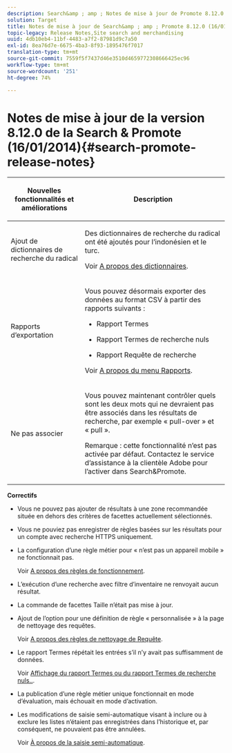 ```yaml
---
description: Search&amp ; amp ; Notes de mise à jour de Promote 8.12.0.
solution: Target
title: Notes de mise à jour de Search&amp ; amp ; Promote 8.12.0 (16/01/2014)
topic-legacy: Release Notes,Site search and merchandising
uuid: 4db10eb4-11bf-4483-a7f2-87981d9c7a50
exl-id: 8ea76d7e-6675-4ba3-8f93-1895476f7017
translation-type: tm+mt
source-git-commit: 7559f5f7437d46e3510d4659772308666425ec96
workflow-type: tm+mt
source-wordcount: '251'
ht-degree: 74%

---
```


# Notes de mise à jour de la version 8.12.0 de la Search &amp; Promote (16/01/2014){#search-promote-release-notes}

<table> 
 <thead> 
  <tr> 
   <th colname="col1" class="entry"> <p>Nouvelles fonctionnalités et améliorations </p> </th> 
   <th colname="col2" class="entry"> <p>Description </p> </th> 
  </tr> 
 </thead>
 <tbody> 
  <tr> 
   <td colname="col1"> <p>Ajout de dictionnaires de recherche du radical </p> </td> 
   <td colname="col2"> <p> </p> <p> Des dictionnaires de recherche du radical ont été ajoutés pour l’indonésien et le turc. </p> <p>Voir <a href="../c-about-linguistics-menu/c-about-dictionaries.md#concept_B8028B71EC8144669614C64578EDB034" format="dita" scope="local"> A propos des dictionnaires</a>. </p> </td> 
  </tr> 
  <tr> 
   <td colname="col1"> <p>Rapports d’exportation </p> </td> 
   <td colname="col2"> <p> 
     <!--3683368-->Vous pouvez désormais exporter des données au format CSV à partir des rapports suivants : 
     <ul id="ul_93B619DBB3444F64BD6D7F9E969AB1E1"> 
      <li id="li_96DDE1A196834845A0FA319903C5934B"> <p>Rapport Termes </p> </li> 
      <li id="li_4F1A19DE98C84F8CAD963EEA2B38ED7A"> <p>Rapport Termes de recherche nuls </p> </li> 
      <li id="li_A7716C62C4D44CD69D411C3FEE246D96"> <p>Rapport Requête de recherche </p> </li> 
     </ul> </p> <p>Voir <a href="../c-about-reports-menu/c-about-reports-menu.md#concept_5F901459C7AB461BAB30B305957EB00C" format="dita" scope="local"> A propos du menu Rapports</a>. </p> </td> 
  </tr> 
  <tr> 
   <td colname="col1"> <p>Ne pas associer </p> </td> 
   <td colname="col2"> <p>Vous pouvez maintenant contrôler quels sont les deux mots qui ne devraient pas être associés dans les résultats de recherche, par exemple « pull-over » et « pull ». </p> <p> <p>Remarque : cette fonctionnalité n’est pas activée par défaut. Contactez le service d’assistance à la clientèle Adobe pour l’activer dans Search&amp;Promote. </p> </p> </td> 
  </tr> 
 </tbody> 
</table>

**Correctifs**

* Vous ne pouvez pas ajouter de résultats à une zone recommandée située en dehors des critères de facettes actuellement sélectionnés.
* Vous ne pouviez pas enregistrer de règles basées sur les résultats pour un compte avec recherche HTTPS uniquement.
* La configuration d’une règle métier pour « n’est pas un appareil mobile » ne fonctionnait pas.

   Voir [A propos des règles de fonctionnement](../c-about-rules-menu/c-about-business-rules.md#concept_2A93D76216754D3D8412CDEA00BD26BD).

* L’exécution d’une recherche avec filtre d’inventaire ne renvoyait aucun résultat.
* La commande de facettes Taille n’était pas mise à jour.
* Ajout de l’option pour une définition de règle « personnalisée » à la page de nettoyage des requêtes.

   Voir [A propos des règles de nettoyage de Requête](../c-about-rules-menu/c-about-query-cleaning-rules.md#concept_17F3CDDC3C8A4128AF092A82B777B86C).

* Le rapport Termes répétait les entrées s’il n’y avait pas suffisamment de données.

   Voir [Affichage du rapport Termes ou du rapport Termes de recherche nuls..](../c-about-reports-menu/c-about-reports-menu.md#task_53B7ED1582DD4B0E8376546A7AFC789A).

* La publication d’une règle métier unique fonctionnait en mode d’évaluation, mais échouait en mode d’activation.
* Les modifications de saisie semi-automatique visant à inclure ou à exclure les listes n’étaient pas enregistrées dans l’historique et, par conséquent, ne pouvaient pas être annulées.

   Voir [À propos de la saisie semi-automatique](../c-about-auto-complete.md#concept_093A9CD754864BA79B456FE4BEB64578).

